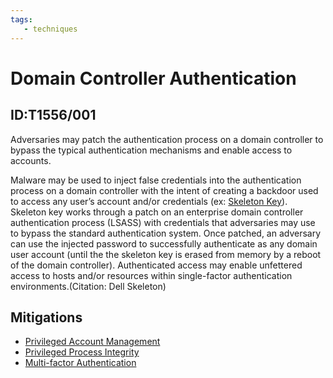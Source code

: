 ```yaml
---
tags:
   - techniques
---
```

# Domain Controller Authentication
## ID:T1556/001
Adversaries may patch the authentication process on a domain controller to bypass the typical authentication mechanisms and enable access to accounts. 

Malware may be used to inject false credentials into the authentication process on a domain controller with the intent of creating a backdoor used to access any user’s account and/or credentials (ex: [Skeleton Key](/mitre/software/S0007)). Skeleton key works through a patch on an enterprise domain controller authentication process (LSASS) with credentials that adversaries may use to bypass the standard authentication system. Once patched, an adversary can use the injected password to successfully authenticate as any domain user account (until the the skeleton key is erased from memory by a reboot of the domain controller). Authenticated access may enable unfettered access to hosts and/or resources within single-factor authentication environments.(Citation: Dell Skeleton)
## Mitigations
* [Privileged Account Management](mitigations/M1026)
* [Privileged Process Integrity](mitigations/M1025)
* [Multi-factor Authentication](mitigations/M1032)
